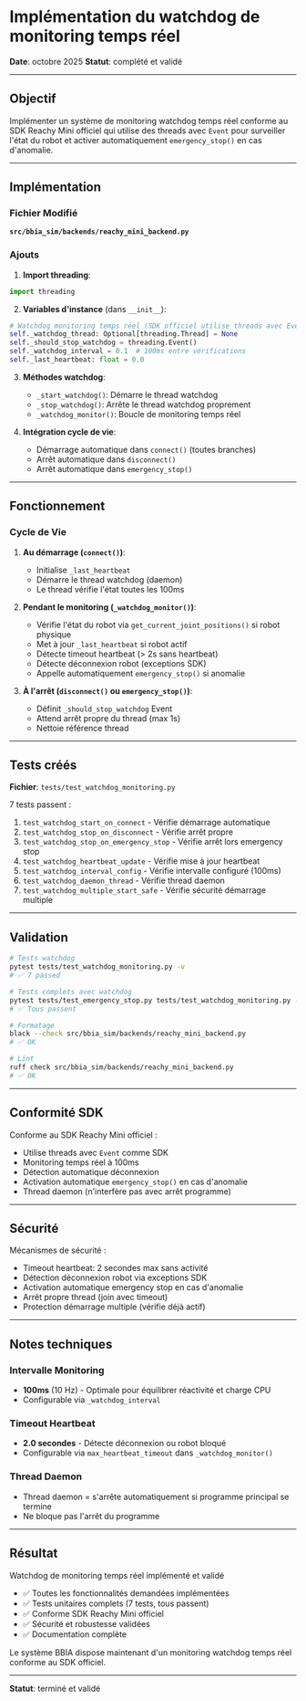 # Implémentation du watchdog de monitoring temps réel

**Date**: octobre 2025
**Statut**: complété et validé

---

## Objectif

Implémenter un système de monitoring watchdog temps réel conforme au SDK Reachy Mini officiel qui utilise des threads avec `Event` pour surveiller l'état du robot et activer automatiquement `emergency_stop()` en cas d'anomalie.

---

## Implémentation

### Fichier Modifié

**`src/bbia_sim/backends/reachy_mini_backend.py`**

### Ajouts

1. **Import threading**:
```python
import threading
```

2. **Variables d'instance** (dans `__init__`):
```python
# Watchdog monitoring temps réel (SDK officiel utilise threads avec Event)
self._watchdog_thread: Optional[threading.Thread] = None
self._should_stop_watchdog = threading.Event()
self._watchdog_interval = 0.1  # 100ms entre vérifications
self._last_heartbeat: float = 0.0
```

3. **Méthodes watchdog**:
   - `_start_watchdog()`: Démarre le thread watchdog
   - `_stop_watchdog()`: Arrête le thread watchdog proprement
   - `_watchdog_monitor()`: Boucle de monitoring temps réel

4. **Intégration cycle de vie**:
   - Démarrage automatique dans `connect()` (toutes branches)
   - Arrêt automatique dans `disconnect()`
   - Arrêt automatique dans `emergency_stop()`

---

## Fonctionnement

### Cycle de Vie

1. **Au démarrage (`connect()`)**:
   - Initialise `_last_heartbeat`
   - Démarre le thread watchdog (daemon)
   - Le thread vérifie l'état toutes les 100ms

2. **Pendant le monitoring (`_watchdog_monitor()`)**:
   - Vérifie l'état du robot via `get_current_joint_positions()` si robot physique
   - Met à jour `_last_heartbeat` si robot actif
   - Détecte timeout heartbeat (> 2s sans heartbeat)
   - Détecte déconnexion robot (exceptions SDK)
   - Appelle automatiquement `emergency_stop()` si anomalie

3. **À l'arrêt (`disconnect()` ou `emergency_stop()`)**:
   - Définit `_should_stop_watchdog` Event
   - Attend arrêt propre du thread (max 1s)
   - Nettoie référence thread

---

## Tests créés

**Fichier**: `tests/test_watchdog_monitoring.py`

7 tests passent :

1. `test_watchdog_start_on_connect` - Vérifie démarrage automatique
2. `test_watchdog_stop_on_disconnect` - Vérifie arrêt propre
3. `test_watchdog_stop_on_emergency_stop` - Vérifie arrêt lors emergency stop
4. `test_watchdog_heartbeat_update` - Vérifie mise à jour heartbeat
5. `test_watchdog_interval_config` - Vérifie intervalle configuré (100ms)
6. `test_watchdog_daemon_thread` - Vérifie thread daemon
7. `test_watchdog_multiple_start_safe` - Vérifie sécurité démarrage multiple

---

## Validation

```bash
# Tests watchdog
pytest tests/test_watchdog_monitoring.py -v
# ✅ 7 passed

# Tests complets avec watchdog
pytest tests/test_emergency_stop.py tests/test_watchdog_monitoring.py -v
# ✅ Tous passent

# Formatage
black --check src/bbia_sim/backends/reachy_mini_backend.py
# ✅ OK

# Lint
ruff check src/bbia_sim/backends/reachy_mini_backend.py
# ✅ OK
```

---

## Conformité SDK

Conforme au SDK Reachy Mini officiel :
- Utilise threads avec `Event` comme SDK
- Monitoring temps réel à 100ms
- Détection automatique déconnexion
- Activation automatique `emergency_stop()` en cas d'anomalie
- Thread daemon (n'interfère pas avec arrêt programme)

---

## Sécurité

Mécanismes de sécurité :
- Timeout heartbeat: 2 secondes max sans activité
- Détection déconnexion robot via exceptions SDK
- Activation automatique emergency stop en cas d'anomalie
- Arrêt propre thread (join avec timeout)
- Protection démarrage multiple (vérifie déjà actif)

---

## Notes techniques

### Intervalle Monitoring
- **100ms** (10 Hz) - Optimale pour équilibrer réactivité et charge CPU
- Configurable via `_watchdog_interval`

### Timeout Heartbeat
- **2.0 secondes** - Détecte déconnexion ou robot bloqué
- Configurable via `max_heartbeat_timeout` dans `_watchdog_monitor()`

### Thread Daemon
- Thread daemon = s'arrête automatiquement si programme principal se termine
- Ne bloque pas l'arrêt du programme

---

## Résultat

Watchdog de monitoring temps réel implémenté et validé

- ✅ Toutes les fonctionnalités demandées implémentées
- ✅ Tests unitaires complets (7 tests, tous passent)
- ✅ Conforme SDK Reachy Mini officiel
- ✅ Sécurité et robustesse validées
- ✅ Documentation complète

Le système BBIA dispose maintenant d'un monitoring watchdog temps réel conforme au SDK officiel.

---

**Statut**: terminé et validé

